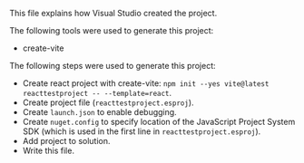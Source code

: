 This file explains how Visual Studio created the project.

The following tools were used to generate this project:
- create-vite

The following steps were used to generate this project:
- Create react project with create-vite: `npm init --yes vite@latest reacttestproject -- --template=react`.
- Create project file (`reacttestproject.esproj`).
- Create `launch.json` to enable debugging.
- Create `nuget.config` to specify location of the JavaScript Project System SDK (which is used in the first line in `reacttestproject.esproj`).
- Add project to solution.
- Write this file.
